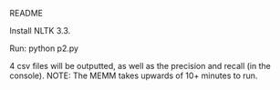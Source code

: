 README

Install NLTK 3.3.

Run: python p2.py

4 csv files will be outputted, as well as the precision and recall (in the console). NOTE: The MEMM takes upwards of 10+ minutes to run.